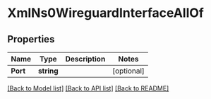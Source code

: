 # XmlNs0WireguardInterfaceAllOf

## Properties

Name | Type | Description | Notes
------------ | ------------- | ------------- | -------------
**Port** | **string** |  | [optional] 

[[Back to Model list]](../README.md#documentation-for-models) [[Back to API list]](../README.md#documentation-for-api-endpoints) [[Back to README]](../README.md)


